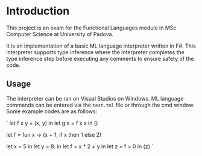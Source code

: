 # Introduction

This project is an exam for the Functional Languages module in MSc Computer Science at University of Padova.

It is an implementation of a basic ML language interpreter written in F\#. This interpreter supports type inference where the interpreter completes the type inference step before executing any comments to ensure safety of the code.

## Usage

The interpreter can be ran on Visual Studios on Windows. ML language commands can be entered via the `test.tml` file or through the cmd window. Some example codes are as follows:

`
let f x y = (x, y) in
let g x = f x x
in ()


let f = fun x -> (x + 1, if x then 1 else 2)

let x = 5 in
let y = 8. in
let f = x * 2 + y in
let z = f > 0
in (z)
`